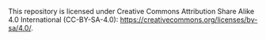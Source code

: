 This repository is licensed under Creative Commons Attribution Share Alike 4.0 International (CC-BY-SA-4.0): <https://creativecommons.org/licenses/by-sa/4.0/>.
